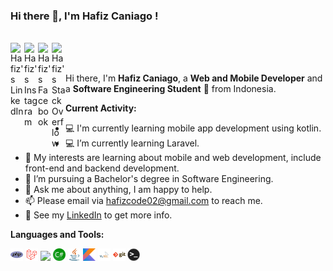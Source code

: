 ### Hi there 👋, I'm Hafiz Caniago !

<br />

<a href="https://www.linkedin.com/in/hafizcaniago/">
  <img align="left" alt="Hafiz's LinkedIn" width="22px" src="https://cdn.jsdelivr.net/npm/simple-icons@v3/icons/linkedin.svg" />
</a>
<a href="https://www.instagram.com/hafizcaniago/">
  <img align="left" alt="Hafiz's Instagram" width="22px" src="https://cdn.jsdelivr.net/npm/simple-icons@v3/icons/instagram.svg" />
</a>
<a href="https://www.facebook.com/codehafiz02">
  <img align="left" alt="Hafiz's Facebook" width="22px" src="https://cdn.jsdelivr.net/npm/simple-icons@v3/icons/facebook.svg" />
</a>
<a href="https://stackoverflow.com/users/13183402/hafiz-caniago">
  <img align="left" alt="Hafiz's StackOverflow" width="22px" src="https://cdn.jsdelivr.net/npm/simple-icons@v3/icons/stackoverflow.svg" />
</a>

<br />
<br />

Hi there, I'm **Hafiz Caniago**, a **Web and Mobile Developer** and a **Software Engineering Student** 🚀 from Indonesia. 

**Current Activity:**

- 💻 I'm currently learning mobile app development using kotlin.
- 💻 I’m currently learning Laravel.
- 🤔 My interests are learning about mobile and web development, include front-end and backend development.
- 💼 I’m pursuing a Bachelor's degree in Software Engineering.
- 💬 Ask me about anything, I am happy to help.
- 📫 Please email via hafizcode02@gmail.com to reach me.
- 📝 See my <a href="https://www.linkedin.com/in/hafizcaniago/">LinkedIn</a> to get more info.


**Languages and Tools:**

<code><img height="20" src="https://raw.githubusercontent.com/github/explore/80688e429a7d4ef2fca1e82350fe8e3517d3494d/topics/php/php.png"></code>
<code><img height="20" src="https://raw.githubusercontent.com/github/explore/80688e429a7d4ef2fca1e82350fe8e3517d3494d/topics/laravel/laravel.png"></code>
<code><img height="20" src="https://avatars0.githubusercontent.com/u/44521256?s=200&v=4"></code>
<code><img height="20" src="https://raw.githubusercontent.com/github/explore/80688e429a7d4ef2fca1e82350fe8e3517d3494d/topics/csharp/csharp.png"></code>
<code><img height="20" src="https://raw.githubusercontent.com/github/explore/80688e429a7d4ef2fca1e82350fe8e3517d3494d/topics/java/java.png"></code>
<code><img height="20" src="https://raw.githubusercontent.com/github/explore/80688e429a7d4ef2fca1e82350fe8e3517d3494d/topics/kotlin/kotlin.png"></code>
<code><img height="20" src="https://raw.githubusercontent.com/github/explore/80688e429a7d4ef2fca1e82350fe8e3517d3494d/topics/mysql/mysql.png"></code>
<code><img height="20" src="https://raw.githubusercontent.com/github/explore/80688e429a7d4ef2fca1e82350fe8e3517d3494d/topics/git/git.png"></code>
<code><img height="20" src="https://raw.githubusercontent.com/github/explore/80688e429a7d4ef2fca1e82350fe8e3517d3494d/topics/terminal/terminal.png"></code>



